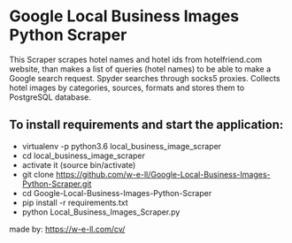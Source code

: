# Google Local Business Images Python Scraper

This Scraper scrapes hotel names and hotel ids from hotelfriend.com website, than makes a list of queries (hotel names) to be able to make a Google search request. Spyder searches through socks5 proxies. Collects hotel images by categories, sources, formats and stores them to PostgreSQL database.

## To install requirements and start the application:

* virtualenv -p python3.6 local_business_image_scraper
* cd local_business_image_scraper
* activate it (source bin/activate)
* git clone https://github.com/w-e-ll/Google-Local-Business-Images-Python-Scraper.git
* cd Google-Local-Business-Images-Python-Scraper
* pip install -r requirements.txt
* python Local_Business_Images_Scraper.py

made by: https://w-e-ll.com/cv/
